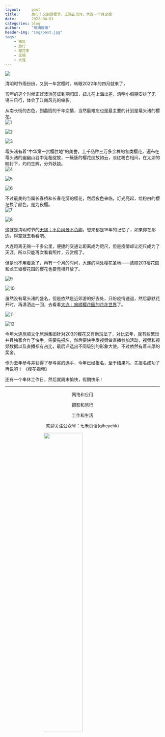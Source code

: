 ```yaml
---
layout:     post
title:      旅行｜又到赏樱季，无锡正当时，大连一个月之后
date:       2022-04-01
categories: blog
author:     "琉璃康康"
header-img: "img/post.jpg"
tags:
    - 摄影
    - 旅行
    - 樱花季
    - 无锡
    - 大连
---
```


<style>
img{
  display:block;
  margin:0
  auto;
}
</style>

<meta name="referrer" content="never">

![][0]

清明时节雨纷纷，又到一年赏樱时。转眼2022年的四月就来了，

19年的这个时候正好澳洲签证到期归国，妞儿在上海出差，清明小假期安排了无锡三日行，体会了江南风光的缩影。

从南长街的古色，到蠡园的千年恋情，当然最难忘也是最主要的计划是鼋头渚的樱花。
![1][1]

![2][2]

![3][3]

鼋头渚有着“中华第一赏樱胜地”的美誉，上千品种三万多余株的各类樱花，遍布在鼋头渚的幽幽山谷中竞相绽放，一簇簇的樱花绽放如云，淡红粉白相间，在太湖的映衬下，灼灼生辉，分外妖娆。
![4][4]

![5][5]

![6][6]

不过最美的当属长春桥和长春花漪的樱花，然后夜色来临，灯光亮起，给粉白的樱花换了颜色，是为夜樱。
![7][7]

![8][8]

这就是清明时节的[无锡｜不负风景不负卿](https://mp.weixin.qq.com/s/LTt4-37rF1_zbx46U6VtTw)，想来都是19年的记忆了，如果你在那边，得空就去看看吧。

大连距离无锡一千多公里，便捷的交通让距离成为咫尺，但是疫情却让咫尺成为了天涯，所以只能再次看看照片，云赏樱了。

但是也不用着急了，再有一个月的时间，大连的两处樱花圣地——旅顺203樱花园和龙王塘樱花园的樱花也要竞相开放了。

![9][9]

![10][10]

虽然没有鼋头渚的盛名，但是依然是近郊游的好去处，只盼疫情速退，然后静默花开时，再潇洒走一回，去看看[大连｜旅顺樱花园的花花世界](https://mp.weixin.qq.com/s/s5d0eu5KhKM3DufVj5JjMQ)了。

![11][11]

![12][12]

今年大连旅顺文化旅游集团针对203的樱花又有新玩法了，对比去年，就有些繁琐并且独家合作了快手，需要先报名，然后要快手发视频做直播参加活动，视频和视频数据以及直播都有占比，最后评选出不同级别的形象大使，不过依然有着丰厚的奖金。

作为去年参与并获得了参与奖的选手，今年已经报名，至于结果吗，先报名成功了再说吧！
《樱花视频》

还有一个串休工作日，然后就周末愉快，假期快乐！

------------
<p align="center">网络和应用</p>
<p align="center">摄影和旅行</p>
<p align="center">工作和生活</p>
<p align="center">欢迎关注公众号：七禾页话(qiheyehk)</p>
<img src="https://mmbiz.qpic.cn/mmbiz_jpg/QqiaFS6NT0eAaCjLpPgUZricqK7lIOO3hYEYIbjibRlYaiaTsib0reaQfQTmaibVw2QqZLibBWpCHJdg0v3V7yX8sQgWw/0?wx_fmt=jpeg" width="50%"/>


[0]: http://mmbiz.qpic.cn/mmbiz_gif/QqiaFS6NT0eCHicr2j8v4oD4rClUscedr9r55alibqTP1e9kss3HO7voULLsEv4yicuFFy0IJJeLAzX88yzyU9VTgA/640?wx_fmt=gif


[1]: https://mmbiz.qpic.cn/mmbiz_jpg/QqiaFS6NT0eD19JXy0HJvLLrxqzw8A5xeDLXibBdJpLZ0WuqvA3XA9qpg4ouUTiayzEBGd56bVw5lEpkVlWsEjkfg/0?wx_fmt=jpeg


[2]: https://mmbiz.qpic.cn/mmbiz_jpg/QqiaFS6NT0eD19JXy0HJvLLrxqzw8A5xerelyj47UCLzuJ2ia2pcibj939VdntHbL8tHVFfEC3cibBh2KtBLkdicQ9w/0?wx_fmt=jpeg


[3]: https://mmbiz.qpic.cn/mmbiz_jpg/QqiaFS6NT0eD19JXy0HJvLLrxqzw8A5xeERbrr5eSHwlIVnGWXUZZhdzfs8cwzoXs4g5DwS3xMf3nCu9P2Qslyw/0?wx_fmt=jpeg


[4]: https://mmbiz.qpic.cn/mmbiz_jpg/QqiaFS6NT0eD19JXy0HJvLLrxqzw8A5xeVFP3qmazlvhhJ5EVlg2pnia9ba8UhkhxGClPcu1sGRX1oYibuVBG841g/0?wx_fmt=jpeg


[5]: https://mmbiz.qpic.cn/mmbiz_jpg/QqiaFS6NT0eD19JXy0HJvLLrxqzw8A5xeibGyeYGibYpIu9IB5RhIcS5O8b8zcn0uBZicr8Qz2CNbicsKsGnPIG3A1Q/0?wx_fmt=jpeg


[6]: https://mmbiz.qpic.cn/mmbiz_jpg/QqiaFS6NT0eD19JXy0HJvLLrxqzw8A5xe73KTHoaUI3Eq5mJHULOflBAUaTJxZObWFHThKXK9LL5VNm9k8WBzhA/0?wx_fmt=jpeg


[7]: https://mmbiz.qpic.cn/mmbiz_jpg/QqiaFS6NT0eD19JXy0HJvLLrxqzw8A5xe0xpJxPn8XVFvwOrHQWiaHGDUQDlBIlg2zmzgtjDW9UqVlaicc5RBZBfA/0?wx_fmt=jpeg


[8]: https://mmbiz.qpic.cn/mmbiz_jpg/QqiaFS6NT0eBmTl9OvMibudtKwSc3JQicAWs730dqGEsiafTAiaeOhbM6DgQTB1vDOorxJc8eicOkZOzNwp7SUwmibZag/0?wx_fmt=jpeg


[9]: https://mmbiz.qpic.cn/mmbiz_jpg/QqiaFS6NT0eD19JXy0HJvLLrxqzw8A5xeYBgMarPq3Wb7khA6xVWxiaqqVSWgXmkTXfJZibRamMnoibkQ5M6eM4ibvA/0?wx_fmt=jpeg


[10]: https://mmbiz.qpic.cn/mmbiz_jpg/QqiaFS6NT0eD19JXy0HJvLLrxqzw8A5xeQXMvVVWGpoYruMiaouXA2iatYTJ59Jh1p6w2icLCAicploKBOPY7PH68bA/0?wx_fmt=jpeg


[11]: https://mmbiz.qpic.cn/mmbiz_jpg/QqiaFS6NT0eD19JXy0HJvLLrxqzw8A5xeWN9Uibaxly2mibWlC379nqehpAoFhcvy6PcLc6GtZFY6TlAlRg6D8qgw/0?wx_fmt=jpeg


[12]: https://mmbiz.qpic.cn/mmbiz_jpg/QqiaFS6NT0eD19JXy0HJvLLrxqzw8A5xezjSWYwyc2gCcq9eHPTT8wKjTptrh8Sw7SqLljg9PFXro8LDlic6DFmA/0?wx_fmt=jpeg

